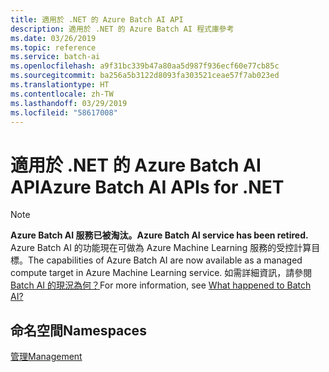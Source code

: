 ```yaml
---
title: 適用於 .NET 的 Azure Batch AI API
description: 適用於 .NET 的 Azure Batch AI 程式庫參考
ms.date: 03/26/2019
ms.topic: reference
ms.service: batch-ai
ms.openlocfilehash: a9f31bc339b47a80aa5d987f936ecf60e77cb85c
ms.sourcegitcommit: ba256a5b3122d8093fa303521ceae57f7ab023ed
ms.translationtype: HT
ms.contentlocale: zh-TW
ms.lasthandoff: 03/29/2019
ms.locfileid: "58617008"
---
```

# <a name="azure-batch-ai-apis-for-net"></a><span data-ttu-id="d1330-103">適用於 .NET 的 Azure Batch AI API</span><span class="sxs-lookup"><span data-stu-id="d1330-103">Azure Batch AI APIs for .NET</span></span>

>[!Note]
><span data-ttu-id="d1330-104">**Azure Batch AI 服務已被淘汰。**</span><span class="sxs-lookup"><span data-stu-id="d1330-104">**Azure Batch AI service has been retired.**</span></span> <span data-ttu-id="d1330-105">Azure Batch AI 的功能現在可做為 Azure Machine Learning 服務的受控計算目標。</span><span class="sxs-lookup"><span data-stu-id="d1330-105">The capabilities of Azure Batch AI are now available as a managed compute target in Azure Machine Learning service.</span></span> <span data-ttu-id="d1330-106">如需詳細資訊，請參閱 [Batch AI 的現況為何？](https://aka.ms/batchai-retirement)</span><span class="sxs-lookup"><span data-stu-id="d1330-106">For more information, see [What happened to Batch AI?](https://aka.ms/batchai-retirement)</span></span>

## <a name="namespaces"></a><span data-ttu-id="d1330-107">命名空間</span><span class="sxs-lookup"><span data-stu-id="d1330-107">Namespaces</span></span>

[<span data-ttu-id="d1330-108">管理</span><span class="sxs-lookup"><span data-stu-id="d1330-108">Management</span></span>](/dotnet/api/overview/azure/batchai/management)
